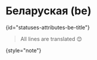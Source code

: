# Беларуская (be)
{id="statuses-attributes-be-title"}

> All lines are translated 😊
>
{style="note"}
